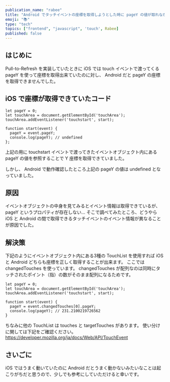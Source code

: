 ```yaml
---
publication_name: "rabee"
title: "Android でタッチイベントの座標を取得しようとした時に pageY の値が取れなかった話"
emoji: "📚"
type: "tech"
topics: ["frontend", "javascript", 'touch', Rabee]
published: false
---
```

## はじめに
Pull-to-Refresh を実装していたときに iOS では touch イベントで渡ってくる pageY を使って座標を取得出来ていたのに対し、 Android だと pageY の座標を取得できませんでした。

## iOS で座標が取得できていたコード

```
let pageY = 0;
let touchArea = document.getElementById('touchArea');
touchArea.addEventListener('touchstart', start);

function start(event) {
  pageY = event.pageY;
  console.log(pageY); // undefined
};
```

上記の用に touchstart イベントで渡ってきたイベントオブジェクト内にある pageY の値を参照することで Y 座標を取得できていました。

しかし、 Android で動作確認したところ上記の pageY の値は undefined となっていました。

## 原因
イベントオブジェクトの中身を見てみるとイベント情報は取得できているが、pageY というプロパティが存在しない...
そこで調べてみたところ、どうやら iOS と Android の間で取得できるタッチイベントのイベント情報が異なることが原因でした。

## 解決策
下記のようにイベントオブジェクト内にある3種の TouchList を使用すれば iOS と Android どちらも座標を正しく取得することが出来ます。
ここでは changedTouches を使っています。
changedTouches が配列なのは同時にタッチされたポイント（指）の数がそのまま配列になるためです。

```
let pageY = 0;
let touchArea = document.getElementById('touchArea');
touchArea.addEventListener('touchstart', start);

function start(event) {
  pageY = event.changedTouches[0].pageY;
  console.log(pageY); // 231.2100219726562
}
```

ちなみに他の TouchList は touches と targetTouches があります。
使い分けに関しては下記をご確認ください。
https://developer.mozilla.org/ja/docs/Web/API/TouchEvent

## さいごに
iOS ではうまく動いていたのに Android だとうまく動かないみたいなことは起こりがちだと思うので、少しでも参考にしていただけると幸いです。